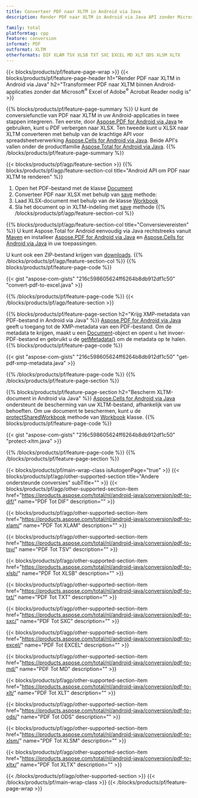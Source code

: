 ```yaml
---
title: Converteer PDF naar XLTM in Android via Java
description: Render PDF naar XLTM in Android via Java API zonder Microsoft Excel of Adobe Reader te gebruiken

family: total
platformtag: cpp
feature: conversion
informat: PDF
outformat: XLTM
otherformats: DIF XLAM TSV XLSB TXT SXC EXCEL MD XLT ODS XLSM XLTX
---
```

{{< blocks/products/pf/feature-page-wrap >}}
{{< blocks/products/pf/feature-page-header h1="Render PDF naar XLTM in Android via Java" h2="Transformeer PDF naar XLTM binnen Android-applicaties zonder dat Microsoft<sup>&reg;</sup> Excel of Adobe<sup>&reg;</sup> Acrobat Reader nodig is" >}}

{{% blocks/products/pf/feature-page-summary %}}
U kunt de conversiefunctie van PDF naar XLTM in uw Android-applicaties in twee stappen integreren. Ten eerste, door [Aspose.PDF for Android via Java](https://products.aspose.com/pdf/android-java/) te gebruiken, kunt u PDF verbergen naar XLSX. Ten tweede kunt u XLSX naar XLTM converteren met behulp van de krachtige API voor spreadsheetverwerking [Aspose.Cells for Android via Java](https://products.aspose.com/cells/android-java/). Beide API's vallen onder de productfamilie [Aspose.Total for Android via Java](https://products.aspose.com/total/android-java/). 
{{% /blocks/products/pf/feature-page-summary  %}}

{{< blocks/products/pf/agp/feature-section >}}
{{% blocks/products/pf/agp/feature-section-col title="Android API om PDF naar XLTM te renderen" %}}
1. Open het PDF-bestand met de klasse [Document](https://reference.aspose.com/pdf/java/com.aspose.pdf/Document)
2. Converteer PDF naar XLSX met behulp van [save](https://reference.aspose.com/pdf/java/com.aspose.pdf/Document#save-java.lang.String-com.aspose.pdf.SaveOptions-) methode:
3. Laad XLSX-document met behulp van de klasse [Workbook](https://reference.aspose.com/cells/java/com.aspose.cells/Workbook)
4. Sla het document op in XLTM-indeling met [save](https://reference.aspose.com/cells/java/com.aspose.cells/workbook#save(java.lang.String,%20com.aspose.cells.SaveOptions)) methode
{{% /blocks/products/pf/agp/feature-section-col %}}

{{% blocks/products/pf/agp/feature-section-col title="Conversievereisten" %}}
U kunt Aspose.Total for Android eenvoudig via Java rechtstreeks vanuit [Maven](https://releases.aspose.com/total/java/) en installeer [Aspose.PDF for Android via Java](https://docs.aspose.com/pdf/androidjava/installation/) en [Aspose.Cells for Android via Java](https://docs.aspose.com/cells/java/aspose-cells-for-android-via-java-installation/) in uw toepassingen.

U kunt ook een ZIP-bestand krijgen van [downloads](https://releases.aspose.com/total/androidjava).
{{% /blocks/products/pf/agp/feature-section-col %}}
{{% blocks/products/pf/feature-page-code %}}

{{< gist "aspose-com-gists" "216c598605624ff6264b8db912df1c50" "convert-pdf-to-excel.java" >}}



{{% /blocks/products/pf/feature-page-code %}}
{{< /blocks/products/pf/agp/feature-section >}}

{{% blocks/products/pf/feature-page-section  h2="Krijg XMP-metadata van PDF-bestand in Android via Java" %}}
[Aspose.PDF for Android via Java](https://products.aspose.com/pdf/android-java/) geeft u toegang tot de XMP-metadata van een PDF-bestand. Om de metadata te krijgen, maakt u een [Document](https://reference.aspose.com/pdf/java/com.aspose.pdf/Document)-object en opent u het invoer-PDF-bestand en gebruikt u de [getMetadata()](https://reference.aspose.com/pdf/java/com.aspose.pdf/Document#getMetadata--) om de metadata op te halen.
{{% blocks/products/pf/feature-page-code %}}

{{< gist "aspose-com-gists" "216c598605624ff6264b8db912df1c50" "get-pdf-xmp-metadata.java" >}}

{{% /blocks/products/pf/feature-page-code  %}}
{{% /blocks/products/pf/feature-page-section %}}

{{% blocks/products/pf/feature-page-section  h2="Bescherm XLTM-document in Android via Java" %}}
[Aspose.Cells for Android via Java](https://products.aspose.com/cells/android-java/) ondersteunt de bescherming van uw XLTM-bestand, afhankelijk van uw behoeften. Om uw document te beschermen, kunt u de [protectSharedWorkbook](https://reference.aspose.com/cells/java/com.aspose.cells/workbook#protectSharedWorkbook(java.lang.String)) methode van [Workbook](https://reference.aspose.com/cells/java/com.aspose.cells/Workbook) klasse.
{{% blocks/products/pf/feature-page-code %}}

{{< gist "aspose-com-gists" "216c598605624ff6264b8db912df1c50" "protect-xltm.java" >}}

{{% /blocks/products/pf/feature-page-code  %}}
{{% /blocks/products/pf/feature-page-section %}}

{{< blocks/products/pf/main-wrap-class isAutogenPage="true" >}}
{{< blocks/products/pf/agp/other-supported-section title="Andere ondersteunde conversies" subTitle="" >}}
{{< blocks/products/pf/agp/other-supported-section-item href="https://products.aspose.com/total/nl/android-java/conversion/pdf-to-dif/" name="PDF Tot DIF" description="" >}}

{{< blocks/products/pf/agp/other-supported-section-item href="https://products.aspose.com/total/nl/android-java/conversion/pdf-to-xlam/" name="PDF Tot XLAM" description="" >}}

{{< blocks/products/pf/agp/other-supported-section-item href="https://products.aspose.com/total/nl/android-java/conversion/pdf-to-tsv/" name="PDF Tot TSV" description="" >}}

{{< blocks/products/pf/agp/other-supported-section-item href="https://products.aspose.com/total/nl/android-java/conversion/pdf-to-xlsb/" name="PDF Tot XLSB" description="" >}}

{{< blocks/products/pf/agp/other-supported-section-item href="https://products.aspose.com/total/nl/android-java/conversion/pdf-to-txt/" name="PDF Tot TXT" description="" >}}

{{< blocks/products/pf/agp/other-supported-section-item href="https://products.aspose.com/total/nl/android-java/conversion/pdf-to-sxc/" name="PDF Tot SXC" description="" >}}

{{< blocks/products/pf/agp/other-supported-section-item href="https://products.aspose.com/total/nl/android-java/conversion/pdf-to-excel/" name="PDF Tot EXCEL" description="" >}}

{{< blocks/products/pf/agp/other-supported-section-item href="https://products.aspose.com/total/nl/android-java/conversion/pdf-to-md/" name="PDF Tot MD" description="" >}}

{{< blocks/products/pf/agp/other-supported-section-item href="https://products.aspose.com/total/nl/android-java/conversion/pdf-to-xlt/" name="PDF Tot XLT" description="" >}}

{{< blocks/products/pf/agp/other-supported-section-item href="https://products.aspose.com/total/nl/android-java/conversion/pdf-to-ods/" name="PDF Tot ODS" description="" >}}

{{< blocks/products/pf/agp/other-supported-section-item href="https://products.aspose.com/total/nl/android-java/conversion/pdf-to-xlsm/" name="PDF Tot XLSM" description="" >}}

{{< blocks/products/pf/agp/other-supported-section-item href="https://products.aspose.com/total/nl/android-java/conversion/pdf-to-xltx/" name="PDF Tot XLTX" description="" >}}


{{< /blocks/products/pf/agp/other-supported-section >}}
{{< /blocks/products/pf/main-wrap-class >}}
{{< /blocks/products/pf/feature-page-wrap >}}